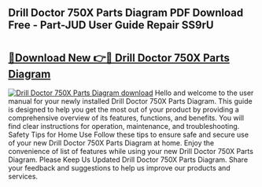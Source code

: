 ## Drill Doctor 750X Parts Diagram PDF Download Free - Part-JUD User Guide Repair SS9rU

# <h2><a href="http://dfnhs1s.blite.top/?on=Drill+Doctor+750X+Parts+Diagram">🔗Download New 👉🔴 Drill Doctor 750X Parts Diagram</a></h2>

[![Drill Doctor 750X Parts Diagram download](https://i.imgur.com/lujVjoI.png)](http://dfnhs1s.blite.top/?on=Drill+Doctor+750X+Parts+Diagram)
Hello and welcome to the user manual for your newly installed Drill Doctor 750X Parts Diagram. This guide is designed to help you get the most out of your product by providing a comprehensive overview of its features, functions, and benefits. You will find clear instructions for operation, maintenance, and troubleshooting. Safety Tips for Home Use Follow these tips to ensure safe and secure use of your new Drill Doctor 750X Parts Diagram at home. Enjoy the convenience of list of features while using your new Drill Doctor 750X Parts Diagram. Please Keep Us Updated Drill Doctor 750X Parts Diagram. Share your feedback and suggestions to help us improve our products and services.
